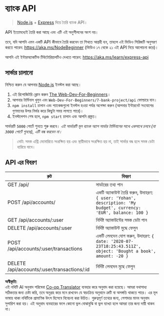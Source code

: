 <!--
CO_OP_TRANSLATOR_METADATA:
{
  "original_hash": "9884f8c8a61cf56214450f8b16a094ce",
  "translation_date": "2025-08-26T00:04:33+00:00",
  "source_file": "7-bank-project/api/README.md",
  "language_code": "bn"
}
-->
# ব্যাংক API

> [Node.js](https://nodejs.org) + [Express](https://expressjs.com/) দিয়ে তৈরি ব্যাংক API।

API ইতোমধ্যেই তৈরি করা আছে এবং এটি এই অনুশীলনের অংশ নয়।

তবে, যদি আপনি এমন একটি API কীভাবে তৈরি করবেন তা শিখতে আগ্রহী হন, তাহলে এই ভিডিও সিরিজটি অনুসরণ করতে পারেন: https://aka.ms/NodeBeginner (ভিডিও ১৭ থেকে ২১ এই API নিয়ে আলোচনা করে)।

আপনি এই ইন্টারঅ্যাকটিভ টিউটোরিয়ালটিও দেখতে পারেন: https://aka.ms/learn/express-api

## সার্ভার চালানো

নিশ্চিত করুন যে আপনার [Node.js](https://nodejs.org) ইনস্টল করা আছে।

1. এই রিপোজিটরি ক্লোন করুন [The Web-Dev-For-Beginners](https://github.com/microsoft/Web-Dev-For-Beginners)।
2. আপনার টার্মিনাল খুলুন এবং `Web-Dev-For-Beginners/7-bank-project/api` ফোল্ডারে যান।
3. `npm install` চালান এবং প্যাকেজগুলো ইনস্টল হওয়া পর্যন্ত অপেক্ষা করুন (আপনার ইন্টারনেট সংযোগের গুণমানের উপর নির্ভর করে কিছুটা সময় লাগতে পারে)।
4. ইনস্টলেশন শেষ হলে, `npm start` চালান এবং আপনি প্রস্তুত।

সার্ভারটি `5000` পোর্টে শুনতে শুরু করবে।
*এই সার্ভারটি মূল ব্যাংক অ্যাপ সার্ভার টার্মিনালের সাথে একসাথে চলবে (যা `3000` পোর্টে শুনছে), এটি বন্ধ করবেন না।*

> নোট: সমস্ত এন্ট্রি মেমোরিতে সংরক্ষিত হয় এবং স্থায়ীভাবে সংরক্ষিত হয় না, তাই সার্ভার বন্ধ হলে সমস্ত ডেটা হারিয়ে যাবে।

## API এর বিবরণ

রুট                                         | বিবরণ
---------------------------------------------|------------------------------------
GET    /api/                                 | সার্ভারের তথ্য পান
POST   /api/accounts/                        | একটি অ্যাকাউন্ট তৈরি করুন, উদাহরণ: `{ user: 'Yohan', description: 'My budget', currency: 'EUR', balance: 100 }`
GET    /api/accounts/:user                   | নির্দিষ্ট অ্যাকাউন্টের সমস্ত ডেটা পান
DELETE /api/accounts/:user                   | নির্দিষ্ট অ্যাকাউন্ট মুছে ফেলুন
POST   /api/accounts/:user/transactions      | একটি লেনদেন যোগ করুন, উদাহরণ: `{ date: '2020-07-23T18:25:43.511Z', object: 'Bought a book', amount: -20 }`
DELETE  /api/accounts/:user/transactions/:id | নির্দিষ্ট লেনদেন মুছে ফেলুন

**অস্বীকৃতি**:  
এই নথিটি AI অনুবাদ পরিষেবা [Co-op Translator](https://github.com/Azure/co-op-translator) ব্যবহার করে অনুবাদ করা হয়েছে। আমরা যথাসাধ্য সঠিকতার জন্য চেষ্টা করি, তবে অনুগ্রহ করে মনে রাখবেন যে স্বয়ংক্রিয় অনুবাদে ত্রুটি বা অসঙ্গতি থাকতে পারে। এর মূল ভাষায় থাকা নথিটিকে প্রামাণিক উৎস হিসেবে বিবেচনা করা উচিত। গুরুত্বপূর্ণ তথ্যের জন্য, পেশাদার মানব অনুবাদ সুপারিশ করা হয়। এই অনুবাদ ব্যবহারের ফলে কোনো ভুল বোঝাবুঝি বা ভুল ব্যাখ্যা হলে আমরা তার জন্য দায়ী থাকব না।